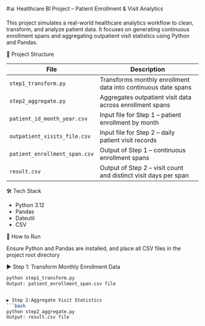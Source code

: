 #📊 Healthcare BI Project – Patient Enrollment & Visit Analytics

This project simulates a real-world healthcare analytics workflow to clean, transform, and analyze patient data. It focuses on generating continuous enrollment spans and aggregating outpatient visit statistics using Python and Pandas.

 📁 Project Structure

| File                          | Description                                                        |
|-------------------------------|--------------------------------------------------------------------|
| `step1_transform.py`          | Transforms monthly enrollment data into continuous date spans     |
| `step2_aggregate.py`          | Aggregates outpatient visit data across enrollment spans          |
| `patient_id_month_year.csv`   | Input file for Step 1 – patient enrollment by month               |
| `outpatient_visits_file.csv`  | Input file for Step 2 – daily patient visit records               |
| `patient_enrollment_span.csv` | Output of Step 1 – continuous enrollment spans                    |
| `result.csv`                  | Output of Step 2 – visit count and distinct visit days per span   |


🛠️ Tech Stack

- Python 3.12
- Pandas
- Dateutil
- CSV

🧪 How to Run

Ensure Python and Pandas are installed, and place all CSV files in the project root directory

▶️ Step 1: Transform Monthly Enrollment Data
```bash
python step1_transform.py
Output: patient_enrollment_span.csv file


▶️ Step 2:Aggregate Visit Statistics
```bash
python step2_aggregate.py
Output: result.csv file
